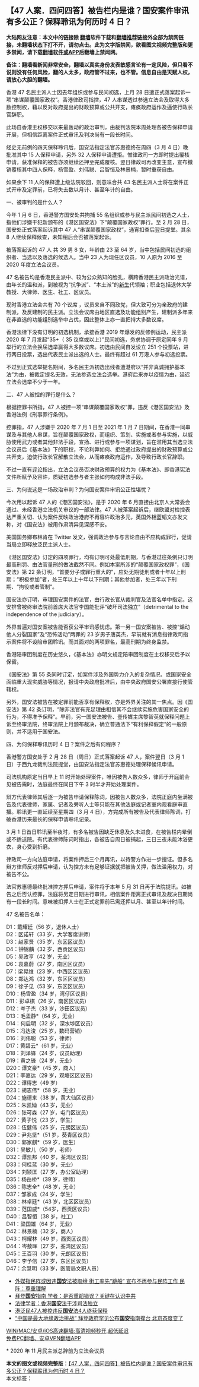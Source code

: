  <h2>【47 人案．四问四答】被告栏内是谁？国安案件审讯有多公正？保释聆讯为何历时 4 日？</h2> <p class="notice"><b>大陆网友注意：本文中的链接除 <a href="https://github.com/bannedbook/fanqiang" >翻墙</a>软件下载和<a href="https://github.com/killgcd/justmysocks/blob/master/README.md">翻墙推荐</a>链接外全部为禁网链接，未翻墙状态下打不开，请勿点击。此为文字版禁闻，欲看图文视频完整版和更多禁闻，请下载<a href="https://github.com/bannedbook/fanqiang">翻墙软件或APP</a>后翻墙上禁闻网。</p><p>备注：翻墙看新闻非常安全，翻墙以真实身份发表敏感言论有一定风险，但只看不说则没有任何风险，翻的人太多，政府管不过来，也不管。信息自由是天赋人权，请放心大胆的翻墙。</b></p>  <div class="entry">  <p>香港 47 名民主派人士因去年组织或参与民间初选，上月 28 日遭正式落案起诉一项“串谋颠覆国家政权”。香港律政司指控，47 人串谋透过参选立法会及取得大多数控制权，藉以反对政府提出的财政预算或公共开支，瘫痪政府运作及逼使行政长官辞职。</p> <p>此场自香港主权移交以来最轰动的政治审判，由裁判法院本周处理各被告保释申请开展，但相信距离案件正式审讯及判决尚有一段长时间。</p> <p>经史无前例的四天保释聆讯后，国安法指定法官苏惠德终在周四（3 月 4 日）晚批准其中 15 人保释申请，另外 32 人保释申请遭拒。惟律政司一方即时提出覆核申请，获准保释的被告亦须继续还押至完成覆核。翌日律政司再改变主意，宣布撤销覆核其中四人保释，杨雪盈、刘伟聪、吕智恒及林景楠，暂时重获自由。</p> <p>如果余下 11 人的保释遭上级法院驳回，则意味合共 43 名民主派人士将在案件正式开审及定罪前，已将失去数以月计、甚至年计的自由。</p> <p>一、被审判的是什么人？</p> <p>今年 1 月 6 日，香港警方国安处共拘捕 55 名组织或参与民主派民间初选之人士，指他们涉嫌干犯新颁布的《港区国安法》下“颠覆国家政权”罪行。至 2 月 28 日，国安处正式落案起诉其中 47 人“串谋颠覆国家政权”，通宵扣查后翌日提堂。其余 8 人继续保释候查，未知稍后会否被落案起诉。</p> <p>被落案起诉的 47 人 共 39 男 8 女，年龄由 23 至 64 岁，当中包括民间初选的组织者、当选以及落选的候选人。当中 23 人为现任区议员，10 人原为 2016 至 2020 年度立法会议员。</p> <p>47 名被告均是香港民主派中、较为公众熟知的脸孔，横跨香港民主派政治光谱，由年长的温和派，到被视为“抗争派”、“本土派”的<span class='wp_keywordlink'><a href="https://www.bannedbook.org/forum2/topic1642.html" title="正见网《新生》" target="_blank">新生</a></span>代领袖；职业包括退休大学教授、大律师、医生、社工、区议员。</p>  <p>现时香港立法会共有 70 个议席 ，议员来自不同政党，但大致可分为亲政府的建制派，及反建制的民主派。立法会议席由地区直选及功能组别产生，建制派多年来在非直选的功能组别选举中占优，因此整体上亦一直把持大多数议席。</p> <p>香港法律下没有订明的初选机制，承接香港 2019 年爆发的反修例运动，民主派 2020 年 7 月发起“35+（ 35 议席或以上）”民间初选，务求协调于原定同年 9 月举行的立法会换届选举赢得大多数议席。初选由民间自发设立 251 个投票站，进行两日投票，选出代表民主派出选的人士。最终有超过 61 万港人参与初选投票。</p> <p>不过到正式选举提名期间，多名民主派初选出线者遭港府以“并非真诚拥护基本法”为由，被裁定提名无效，无法参选立法会选举。港府后来亦以疫情为由，延迟立法会选举不少于一年。</p> <p>二、47 人被控的罪行是什么？</p> <p>根据控罪书所指，47 人被控一项“串谋颠覆国家政权”罪，违反《港区国安法》及香港法例《刑事罪行条例》。</p> <p>控罪指，47 人涉嫌于 2020 年 7 月 1 日至 2021 年 1 月 7 日期间，在香港一同串谋及与其他人串谋，旨在颠覆国家政权，而组织、策划、实施或者参与实施，以威胁使用武力或者其他非法手段，宣扬、进行或参与一项谋划，旨在滥用其当选立法会议员后《基本法》下的职权，不论利弊如何、拒绝通过政府提出的财政预算或公共开支，迫使行政长官解散立法会，从而瘫痪政府运作，及导致行政长官辞职。</p> <p>不过一直有<span class='wp_keywordlink_affiliate'><a href="https://www.bannedbook.org/bnews/comments/" title="新闻评论" target="_blank">评论</a></span>指出，立法会议员否决财政预算的权力为《基本法》、即香港宪法文件所赋予及容许，质疑初选参与者主张如何构成非法手段。</p> <p>三、为何说这是一场政治审判？为何国安案件审讯公正性堪忧？</p>  <p>今次用以起诉 47 人的《港区国安法》，是于 2020 年 6 月直接由北京人大常委会通过、未经香港立法机关审议的一部法律。47 人被落案起诉后，继欧盟对检控表达严重关切、认为案件反映政治港府不再容许政治多元，英国外相蓝韬文亦发文称，对《国安法》被用作肃清异见深感不安。</p> <p>美国国务卿布林肯在 Twitter 发文，强调政治参与与言论自由不应构成罪行，促请当局立即释放泛民主派人士。</p> <p>《港区国安法》订定的四项罪行，均有订明可处最低刑期，与香港过往条例只订明最高刑罚、由法官量刑的做法截然不同。例如本案所涉的“颠覆国家政权罪”，《国安法》第 22 条订明，“首要分子或罪行重大的”，应处无期徒刑或者十年以上刑期；“积极参加”者，处三年以上十年以下刑期；其他参加者，处三年以下刑期、“拘役或者管制”。</p> <p>国安法亦订明，审理国安案件的法官，由行政长官从裁判官及法官名单中指定。这安排曾被终审法院前首席大法官李国能批评“破坏司法独立”（detrimental to the independence of the judiciary）。</p> <p>外界普遍对国安案被告能否获公平审讯感忧虑。第一另一国安案被告、被控“煽动他人分裂国家”及“恐怖活动”两罪的 23 岁男子唐英杰，早前就有消息指律政司指示案件将不设陪审团聆讯。而其面对的两项罪名，最高刑期为终身监禁。</p> <p>香港陪审团制度在历史悠久，《基本法》亦明文规定陪审团制度在主权移交后予以保留。</p> <p>《国安法》第 55 条同时订定，如案件涉及外国势力介入的复杂情况、或国家安全面临重大现实威胁等情况，报请中央政府批准后，由中央政府国安公署直接行使管辖权。</p> <p>另外，国安法被告在被定罪前能否享有保释权，亦是外界关注的其一焦点。因《国安法》第 42 条订明，“除非法官有充足理由相信其不会继续实施危害国家安全的行为，不得准予保释”。早前，另一国安法被告、壹传媒主席黎智英就保释问题上诉至终审法院，终审法院上月颁布裁决，确立普通法下“有利保释假定”的一般原则，并不适用于国安法。</p>  <p>四、为何保释聆讯历时 4 日？案件之后有何程序？</p> <p>香港警方国安处于 2 月 28 日（周日）正式落案起诉 47 人，案件翌日（3 月 1 日）于西九龙裁判法院提堂，由国安法指定法官苏惠德处理保释候讯申请。</p> <p>司法机构原定当日早上 11 时开始处理案件，唯因被告人数众多，律师于开庭前会见被告需时，法庭最终在同日下午 3 时半才开始处理案件。</p> <p>辩方代表律师其后逐一为被告申请保释陈词，因被告人数众多，法院正庭内坐满被告及代表律师，家属、记者及旁听人士等只能在其他法庭或记者室内观看庭审直播。聆讯更一直延续至星期四（3 月 4 日），方完成所有被告及代表律师陈词，打破香港历来最长的保释申请聆讯记录。</p> <p>3 月 1 日首日聆讯至半夜时，有多名被告因缺乏休息及久未进食，在被告栏内晕倒或不适送院。有代表律师陈词时指出，各被告自周日被捕起，三日三夜未能沐浴更衣，身心受到折磨。</p> <p>律政司一方向法庭申请，将案件押后三个月再讯，以待警方作进一步搜证。但多名辩方律师反对押后申请，认为控方未有足够证据就把被告关押，做法滥用权力，对被告不公。</p> <p>法官苏惠德最终批准控方押后申请，案件将于本年 5 月 31 日再于法院提讯。如被告之后否认控罪，法庭将另定日期进行审讯，相信案件距离正式审讯及裁决日期尚有一段长时间。意味被扣押人士在正式定罪前已需还押以月、甚至以年计时间。</p> <p>47 名被告名单：</p>  <p>D1：戴耀廷（56 岁，退休人士）<br /> D2：区诺轩（33 岁，大学客席讲师）<br /> D3：赵家贤（35 岁，东区区议员）<br /> D4：钟锦麟（32 岁，西贡区议员）<br /> D5：吴政亨（42 岁，无业）<br /> D6：袁嘉蔚（27 岁，南区区议员）<br /> D7：梁晃维（23 岁，中西区区议员）<br /> D8：郑达鸿（32 岁，东区区议员）<br /> D9：徐子见（53 岁，东区区议员）<br /> D10：杨雪盈（34 岁，湾仔区议员）<br /> D11：彭卓棋（26 岁，南区区议员）<br /> D12：岑子杰（33 岁，沙田区议员）<br /> D13：毛孟静*（64 岁，无业）<br /> D14：何启明（32 岁，深水埗区议员）<br /> D15：冯达浚（25 岁，数码营销）<br /> D16：刘伟聪（53 岁，律师）<br /> D17：黄碧云*（61 岁，无业）<br /> D18：刘泽锋（24 岁，议员助理）<br /> D19：黄之锋（24 岁，无业）<br /> D20：谭文豪*（45 岁，商人）<br /> D21：李嘉达（29 岁，观塘区区议员）<br /> D22：谭得志（49 岁）<br /> D23：胡志伟*（58 岁，无业）<br /> D24：施德来（38 岁，黄大仙区议员）<br /> D25：朱凯廸（43 岁，无业）<br /> D26：张可森（27 岁，屯门区议员）<br /> D27：黄子悦（23 岁，学生）<br /> D28：伍健伟（25 岁，元朗区议员）<br /> D29：尹兆坚*（51 岁，葵青区议员）<br /> D30：郭家麒*（59 岁，医生）<br /> D31：吴敏儿（50 岁，老师）<br /> D32：谭凯邦（40 岁，荃湾区议员）<br /> D33：何桂蓝（30 岁，无业）<br /> D34：刘颕匡（27 岁，办公室助理）<br /> D35：杨岳桥*（39 岁，律师）<br /> D36：陈志全*（48 岁，无业）<br /> D37：邹家成（24 岁，学生）<br /> D38：林卓廷*（43 岁，北区区议员）<br /> D39：范国威*（54岁，西贡区议员）<br /> D40：吕智恒（38 岁，社工）<br /> D41：梁国雄（64 岁，无业）<br /> D42：林景楠（32 岁，商人）<br /> D43：柯耀林（49 岁，西贡区议员）<br /> D44：岑敖晖（27 岁，荃湾区议员）<br /> D45：王百羽（30 岁，元朗区议员）<br /> D46：李予信（27 岁，东区区议员）<br /> D47：余慧明（33 岁，医管局文职人员）</p> <ul class='op-related-articles' title='相关阅读'> <li><a href='https://www.bannedbook.org/bnews/comments/20210307/1499918.html' target='_blank'>外媒指民阵或因违<b>国安</b>法被取缔 街工率先“跳船” 宣布不再参与民阵工作 民阵：尊重理解</a></li> <li><a href='https://www.bannedbook.org/bnews/taiwannews/20210306/1499524.html' target='_blank'>拜登<b>国安</b>指南 学者：是否重蹈错误？关键在认识中共</a></li> <li><a href='https://www.bannedbook.org/bnews/ssgc/20210306/1499426.html' target='_blank'>法律学者：香港<b>国安</b>法干涉司法独立</a></li> <li><a href='https://www.bannedbook.org/bnews/baitai/20210305/1499254.html' target='_blank'>港泛民47人被控违反<b>国安</b>法4人终获保释</a></li> <li><a href='https://www.bannedbook.org/bnews/comments/20210305/1499195.html' target='_blank'>“中国是最大地缘政治挑战” 拜登政府罕见公布<b>国安</b>指南撑台 北京态度变了</a></li> </ul> <p class="texttj"> <a href="https://github.com/bannedbook/fanqiang/wiki/V2ray%E6%9C%BA%E5%9C%BA" target="_blank">WIN/MAC/安卓/iOS高速翻墙:高清视频秒开,超低延迟</a><br/> <a href="https://github.com/bannedbook/fanqiang/wiki/%E7%A6%81%E9%97%BB%E7%BD%91%E5%AE%89%E5%8D%93%E7%BF%BB%E5%A2%99%E6%96%B0%E9%97%BBAPP" target="_blank">免费PC翻墙、安卓VPN翻墙APP</a></p><p>* 2020 年 11 月民主派总辞前为立法会议员</p><a name='sharetosocial'></a>       <div><b>本文的图文或视频完整版</b>：<a href='https://www.bannedbook.org/bnews/comments/20210307/1499915.html'>【47 人案．四问四答】被告栏内是谁？国安案件审讯有多公正？保释聆讯为何历时 4 日？</a></div>  </div><!--END ENTRY--> <div class="postfooter"> <div>本文标签：</div>  </div><!--END POSTFOOTER--> 